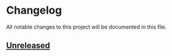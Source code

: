# Changelog

All notable changes to this project will be documented in this file.

## [Unreleased](https://github.com/figuren-theater/ft-platform/compare/0.1.0...HEAD)



